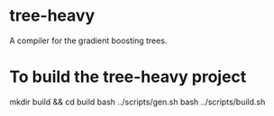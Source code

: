 # tree-heavy 
A compiler for the gradient boosting trees.

# To build the tree-heavy project
mkdir build && cd build
bash ../scripts/gen.sh
bash ../scripts/build.sh
